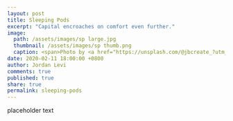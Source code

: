 ```yaml
---
layout: post
title: Sleeping Pods
excerpt: "Capital encroaches on comfort even further."
image: 
  path: /assets/images/sp large.jpg
  thumbnail: /assets/images/sp thumb.png
  caption: <span>Photo by <a href="https://unsplash.com/@jbcreate_?utm_source=unsplash&amp;utm_medium=referral&amp;utm_content=creditCopyText">Joseph Barrientos</a> on <a href="https://unsplash.com/?utm_source=unsplash&amp;utm_medium=referral&amp;utm_content=creditCopyText">Unsplash</a></span>
date: 2020-02-11 18:00:00 +0800
author: Jordan Levi
comments: true
published: true
share: true
permalink: sleeping-pods
---
```

placeholder text
